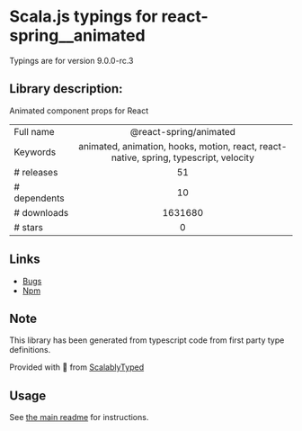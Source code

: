 
# Scala.js typings for react-spring__animated

Typings are for version 9.0.0-rc.3

## Library description:
Animated component props for React

|                    |                 |
| ------------------ | :-------------: |
| Full name          | @react-spring/animated |
| Keywords           | animated, animation, hooks, motion, react, react-native, spring, typescript, velocity |
| # releases         | 51 |
| # dependents       | 10 |
| # downloads        | 1631680 |
| # stars            | 0 |

## Links
- [Bugs](https://github.com/react-spring/react-spring/issues)
- [Npm](https://www.npmjs.com/package/%40react-spring%2Fanimated)
    


## Note
This library has been generated from typescript code from first party type definitions.

Provided with :purple_heart: from [ScalablyTyped](https://github.com/oyvindberg/ScalablyTyped)

## Usage
See [the main readme](../../readme.md) for instructions.


